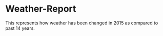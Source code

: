 # Weather-Report
This represents how weather has been changed in 2015 as compared to past 14 years. 
